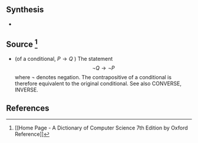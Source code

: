## Synthesis
- 
## Source [^1]
- (of a conditional, $P \rightarrow Q$ ) The statement$$\neg Q \rightarrow \neg P$$where $\neg$ denotes negation. The contrapositive of a conditional is therefore equivalent to the original conditional. See also CONVERSE, INVERSE.
## References

[^1]: [[Home Page - A Dictionary of Computer Science 7th Edition by Oxford Reference]]
